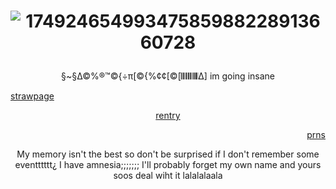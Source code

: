 # <p align="center"> ![17492465499347585988228913660728](https://github.com/user-attachments/assets/d7968ed3-7c26-4448-ac56-c365fe11651d)

 <p align="center"> §~§∆©%®™©{÷π[©{%¢¢[©[𝄃𝄃𝄂𝄂𝄀𝄁𝄃𝄂𝄂𝄃∆] im going insane

  [strawpage](https://animaniacsss.straw.page/) <p align="center"> [rentry](https://rentry.co/cartoonia) <p align="right"> [prns](https://en.pronouns.page/@gps_jpg)



<p align="center"> My memory isn't the best so don't be surprised if I don't remember some eventttttt¿ I have amnesia;;;;;;; I'll probably forget my own name and yours soos deal wiht it lalalalaala

